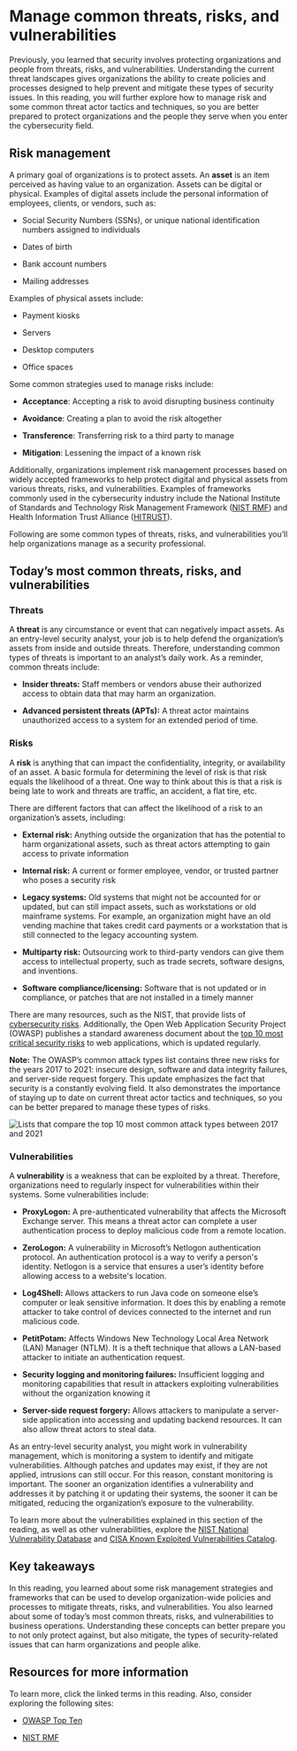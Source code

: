 
# Manage common threats, risks, and vulnerabilities

Previously, you learned that security involves protecting organizations and people from threats, risks, and vulnerabilities. Understanding the current threat landscapes gives organizations the ability to create policies and processes designed to help prevent and mitigate these types of security issues. In this reading, you will further explore how to manage risk and some common threat actor tactics and techniques, so you are better prepared to protect organizations and the people they serve when you enter the cybersecurity field.

## Risk management

A primary goal of organizations is to protect assets. An **asset** is an item perceived as having value to an organization. Assets can be digital or physical. Examples of digital assets include the personal information of employees, clients, or vendors, such as:

-   Social Security Numbers (SSNs), or unique national identification numbers assigned to individuals
    
-   Dates of birth
    
-   Bank account numbers
    
-   Mailing addresses
    

Examples of physical assets include:

-   Payment kiosks
    
-   Servers
    
-   Desktop computers
    
-   Office spaces
    

Some common strategies used to manage risks include:

-   **Acceptance**: Accepting a risk to avoid disrupting business continuity
    
-   **Avoidance**: Creating a plan to avoid the risk altogether
    
-   **Transference**: Transferring risk to a third party to manage
    
-   **Mitigation**: Lessening the impact of a known risk
    

Additionally, organizations implement risk management processes based on widely accepted frameworks to help protect digital and physical assets from various threats, risks, and vulnerabilities. Examples of frameworks commonly used in the cybersecurity industry include the National Institute of Standards and Technology Risk Management Framework ([NIST RMF](https://csrc.nist.gov/projects/risk-management/about-rmf)) and Health Information Trust Alliance ([HITRUST](https://hitrustalliance.net/product-tool/hitrust-csf/?utm_term=&utm_campaign=HITRUST_i1_PaidSearch&utm_source=adwords&utm_medium=ppc&hsa_acc=2724012343&hsa_cam=16641331914&hsa_grp=136906352837&hsa_ad=598980848547&hsa_src=g&hsa_tgt=dsa-1659695676388&hsa_kw=&hsa_mt=&hsa_net=adwords&hsa_ver=3&gclid=Cj0KCQiAorKfBhC0ARIsAHDzsluRN5tSpCQal-rYnZLo2wUNppQdUHUba82LMX3JMGOoRPEJ6wG6-LgaAryYEALw_wcB)).

Following are some common types of threats, risks, and vulnerabilities you’ll help organizations manage as a security professional.

## Today’s most common threats, risks, and vulnerabilities

### **Threats**

A **threat** is any circumstance or event that can negatively impact assets. As an entry-level security analyst, your job is to help defend the organization’s assets from inside and outside threats. Therefore, understanding common types of threats is important to an analyst’s daily work. As a reminder, common threats include:

-   **Insider threats:** Staff members or vendors  abuse their authorized access to obtain data that may harm an organization.
    
-   **Advanced persistent threats (APTs):** A threat actor maintains unauthorized access to a system for an extended period of time.
    

### **Risks**

A **risk** is anything that can impact the confidentiality, integrity, or availability of an asset. A basic formula for determining the level of risk is that risk equals the likelihood of a threat. One way to think about this is that a risk is being late to work and threats are traffic, an accident, a flat tire, etc.

There are different factors that can affect the likelihood of a risk to an organization’s assets, including:

-   **External risk:** Anything outside the organization that has the potential to harm organizational assets, such as threat actors attempting to gain access to private information
    
-   **Internal risk:** A current or former employee, vendor, or trusted partner who poses a security risk
    
-   **Legacy systems:** Old systems that might not be accounted for or updated, but can still impact assets, such as workstations or old mainframe systems. For example, an organization might have an old vending machine that takes credit card payments or a workstation that is still connected to the legacy accounting system.
    
-   **Multiparty risk:** Outsourcing work to third-party vendors can give them access to intellectual property, such as trade secrets, software designs, and inventions.
    
-   **Software compliance/licensing:** Software that is not updated or in compliance, or patches that are not installed in a timely manner
    

There are many resources, such as the NIST, that provide lists of [cybersecurity risks](https://www.nist.gov/itl/smallbusinesscyber/cybersecurity-basics/cybersecurity-risks). Additionally, the Open Web Application Security Project (OWASP) publishes a standard awareness document about the [top 10 most critical security risks](https://owasp.org/www-project-top-ten/) to web applications, which is updated regularly.

**Note:** The OWASP’s common attack types list contains three new risks for the years 2017 to 2021: insecure design, software and data integrity failures, and server-side request forgery. This update emphasizes the fact that security is a constantly evolving field. It also demonstrates the importance of staying up to date on current threat actor tactics and techniques, so you can be better prepared to manage these types of risks.

![Lists that compare the top 10 most common attack types between 2017 and 2021](https://d3c33hcgiwev3.cloudfront.net/imageAssetProxy.v1/szc-NuF5QlGxA_zoi9LvEg_f089df6d2f2b4fd0bf7ebd806ed63cf1_S33G012.png?expiry=1738713600000&hmac=3OHTXfJaxxqnoB2LldRUskgUAuxOvrdHcoYGiIMTYgI)

### **Vulnerabilities**

A **vulnerability** is a weakness that can be exploited by a threat. Therefore, organizations need to regularly inspect for vulnerabilities within their systems. Some vulnerabilities include:

-   **ProxyLogon:** A pre-authenticated vulnerability that affects the Microsoft Exchange server. This means a threat actor can complete a user authentication process to deploy malicious code from a remote location.
    
-   **ZeroLogon:** A vulnerability in Microsoft’s Netlogon authentication protocol. An authentication protocol is a way to verify a person's identity. Netlogon is a service that ensures a user’s identity before allowing access to a website's location.
    
-   **Log4Shell:** Allows attackers to run Java code on someone else’s computer or leak sensitive information. It does this by enabling a remote attacker to take control of devices connected to the internet and run malicious code.
    
-   **PetitPotam:** Affects Windows New Technology Local Area Network (LAN) Manager (NTLM). It is a theft technique that allows a LAN-based attacker to initiate an authentication request.
    
-   **Security logging and monitoring failures:** Insufficient logging and monitoring capabilities that result in attackers exploiting vulnerabilities without the organization knowing it
    
-   **Server-side request forgery:** Allows attackers to manipulate a server-side application into accessing and updating backend resources. It can also allow threat actors to steal data.
    

As an entry-level security analyst, you might work in vulnerability management, which is monitoring a system to identify and mitigate vulnerabilities. Although patches and updates may exist, if they are not applied, intrusions can still occur. For this reason, constant monitoring is important. The sooner an organization identifies a vulnerability and addresses it by patching it or updating their systems, the sooner it can be mitigated, reducing the organization’s exposure to the vulnerability.

To learn more about the vulnerabilities explained in this section of the reading, as well as other vulnerabilities, explore the [NIST National Vulnerability Database](https://nvd.nist.gov/vuln) and [CISA Known Exploited Vulnerabilities Catalog](https://www.cisa.gov/known-exploited-vulnerabilities-catalog).

## Key takeaways

In this reading, you learned about some risk management strategies and frameworks that can be used to develop organization-wide policies and processes to mitigate threats, risks, and vulnerabilities. You also learned about some of today’s most common threats, risks, and vulnerabilities to business operations. Understanding these concepts can better prepare you to not only protect against, but also mitigate, the types of security-related issues that can harm organizations and people alike.

## Resources for more information

To learn more, click the linked terms in this reading. Also, consider exploring the following sites:

-   [OWASP Top Ten](https://owasp.org/www-project-top-ten/)
    
-   [NIST RMF](https://csrc.nist.gov/projects/risk-management/about-rmf)
